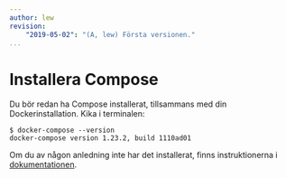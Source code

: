 ```yaml
---
author: lew
revision:
    "2019-05-02": "(A, lew) Första versionen."
...
```

Installera Compose
=======================

Du bör redan ha Compose installerat, tillsammans med din Dockerinstallation. Kika i terminalen:

```
$ docker-compose --version
docker-compose version 1.23.2, build 1110ad01
```

Om du av någon anledning inte har det installerat, finns instruktionerna i [dokumentationen](https://docs.docker.com/compose/install/).
